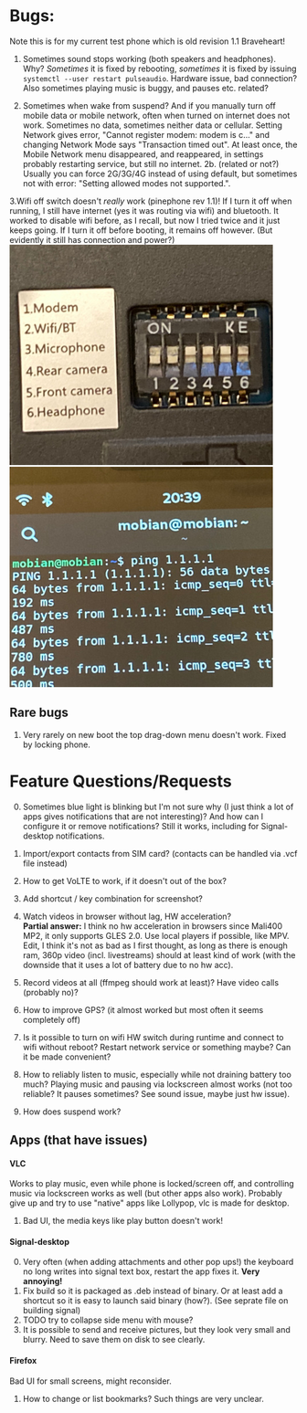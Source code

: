 # Bugs:

Note this is for my current test phone which is old revision 1.1 Braveheart!

1. Sometimes sound stops working (both speakers and headphones). Why? _Sometimes_ it is fixed by rebooting, _sometimes_ it is fixed by issuing `systemctl --user restart pulseaudio`. Hardware issue, bad connection? Also sometimes playing music is buggy, and pauses etc. related?

2. Sometimes when wake from suspend? And if you manually turn off mobile data or mobile network, often when turned on internet does not work. Sometimes no data, sometimes neither data or cellular. Setting Network gives error, "Cannot register modem: modem is c..." and changing Network Mode says "Transaction timed out".
At least once, the Mobile Network menu disappeared, and reappeared, in settings probably restarting service, but still no internet.
2b. (related or not?) Usually you can force 2G/3G/4G instead of using default, but sometimes not with error: "Setting allowed modes not supported.".

3.Wifi off switch doesn't _really_ work (pinephone rev 1.1)! If I turn it off when running, I still have internet (yes it was routing via wifi) and bluetooth. It worked to disable wifi before, as I recall, but now I tried twice and it just keeps going. If I turn it off before booting, it remains off however. (But evidently it still has connection and power?) \
![Switches off internet 1](pics/wifi_switch_off.jpg)![Switches off internet 1](pics/wifi_switch_off_internet.jpg)

## Rare bugs

1. Very rarely on new boot the top drag-down menu doesn't work. Fixed by locking phone.


# Feature Questions/Requests

0. Sometimes blue light is blinking but I'm not sure why (I just think a lot of apps gives notifications that are not interesting)? And how can I configure it or remove notifications? Still it works, including for Signal-desktop notifications.
1. Import/export contacts from SIM card? (contacts can be handled via .vcf file instead)
2. How to get VoLTE to work, if it doesn't out of the box?
3. Add shortcut / key combination for screenshot?

4. Watch videos in browser without lag, HW acceleration? \
**Partial answer:** I think no hw acceleration in browsers since Mali400 MP2, it only supports GLES 2.0. Use local players if possible, like MPV. Edit, I think it's not as bad as I first thought, as long as there is enough ram, 360p video (incl. livestreams) should at least kind of work (with the downside that it uses a lot of battery due to no hw acc).

6. Record videos at all (ffmpeg should work at least)? Have video calls (probably no)?
7. How to improve GPS? (it almost worked but most often it seems completely off)
8. Is it possible to turn on wifi HW switch during runtime and connect to wifi without reboot? Restart network service or something maybe? Can it be made convenient?
9. How to reliably listen to music, especially while not draining battery too much? Playing music and pausing via lockscreen almost works (not too reliable? It pauses sometimes? See sound issue, maybe just hw issue).
10. How does suspend work?

## Apps (that have issues)

#### VLC
Works to play music, even while phone is locked/screen off, and controlling music via lockscreen works as well (but other apps also work). 
Probably give up and try to use "native" apps like Lollypop, vlc is made for desktop.

1. Bad UI, the media keys like play button doesn't work!

#### Signal-desktop

0. Very often (when adding attachments and other pop ups!) the keyboard no long writes into signal text box, restart the app fixes it. **Very annoying!**
1. Fix build so it is packaged as .deb instead of binary. Or at least add a shortcut so it is easy to launch said binary (how?). (See seprate file on building signal)
2. TODO try to collapse side menu with mouse?
3. It is possible to send and receive pictures, but they look very small and blurry. Need to save them on disk to see clearly.

#### Firefox

Bad UI for small screens, might reconsider.

1. How to change or list bookmarks? Such things are very unclear.
